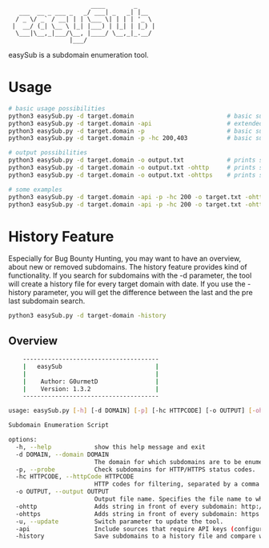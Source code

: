 ```
                       ____        _     
   ___  __ _ ___ _   _/ ___| _   _| |__  
  / _ \/ _` / __| | | \___ \| | | | '_ \ 
 |  __/ (_| \__ \ |_| |___) | |_| | |_) |
  \___|\__,_|___/\__, |____/ \__,_|_.__/ 
                 |___/                  
```

easySub is a subdomain enumeration tool.

# Usage
```bash
# basic usage possibilities
python3 easySub.py -d target.domain                          # basic subdomain enumeration with cli output
python3 easySub.py -d target.domain -api                     # extended subdomain enumeration with api key sources with cli output
python3 easySub.py -d target.domain -p                       # basic subdomain enumeration with cli output & HTTP/HTTPS probe
python3 easySub.py -d target.domain -p -hc 200,403           # basic subdomain enumeration with cli output & HTTP/HTTPS probe & filter for HTTP codes

# output possibilities
python3 easySub.py -d target.domain -o output.txt            # prints subdoamins into output file
python3 easySub.py -d target.domain -o output.txt -ohttp     # prints string 'http://' in front of every subdomain in output file
python3 easySub.py -d target.domain -o output.txt -ohttps    # prints string 'https://' in front of every subdomain in output file

# some examples
python3 easySub.py -d target.domain -api -p -hc 200 -o target.txt -ohttps
python3 easySub.py -d target.domain -api -p -hc 200 -o target.txt -ohttp
```

# History Feature
Especially for Bug Bounty Hunting, you may want to have an overview, about new or removed subdomains. The history feature provides kind of functionality. If you search for subdomains with the -d parameter, the tool will create a history file for every target domain with date.
If you use the -history parameter, you will get the difference between the last and the pre last subdomain search.

```bash
python3 easySub.py -d target-domain -history
```

## Overview
```bash
    --------------------------------------
    |   easySub                          |
    |                                    |
    |    Author: G0urmetD                |
    |    Version: 1.3.2                  |
    --------------------------------------

usage: easySub.py [-h] [-d DOMAIN] [-p] [-hc HTTPCODE] [-o OUTPUT] [-ohttp] [-ohttps] [-u] [-api] [-history]

Subdomain Enumeration Script

options:
  -h, --help            show this help message and exit
  -d DOMAIN, --domain DOMAIN
                        The domain for which subdomains are to be enumerated.
  -p, --probe           Check subdomains for HTTP/HTTPS status codes.
  -hc HTTPCODE, --httpCode HTTPCODE
                        HTTP codes for filtering, separated by a comma (e.g. 200,401,403).
  -o OUTPUT, --output OUTPUT
                        Output file name. Specifies the file name to which the subdomains are to be exported.
  -ohttp                Adds string in front of every subdomain: http://.
  -ohttps               Adds string in front of every subdomain: https://
  -u, --update          Switch parameter to update the tool.
  -api                  Include sources that require API keys (configure in config.json).
  -history              Save subdomains to a history file and compare with the last scan.
```
